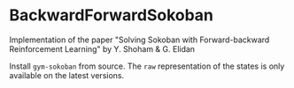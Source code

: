 # BackwardForwardSokoban
Implementation of the paper "Solving Sokoban with Forward-backward Reinforcement Learning" by Y. Shoham &amp; G. Elidan

Install `gym-sokoban` from source.
The `raw` representation of the states is only available on the latest versions.
